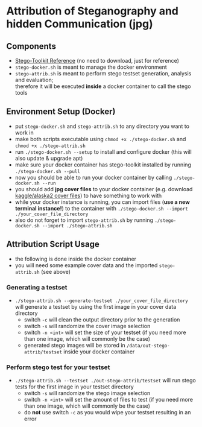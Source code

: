 # Attribution of Steganography and hidden Communication (jpg)
## Components
- [Stego-Toolkit Reference](https://github.com/DominicBreuker/stego-toolkit) (no need to download, just for reference)
- `stego-docker.sh` is meant to manage the docker environment
- `stego-attrib.sh` is meant to perform stego testset generation, analysis and evaluation;  
  therefore it will be executed **inside** a docker container to call the stego tools
## Environment Setup (Docker)
- put `stego-docker.sh` and `stego-attrib.sh` to any directory you want to work in
- make both scripts executable using `chmod +x ./stego-docker.sh` and `chmod +x ./stego-attrib.sh`
- run `./stego-docker.sh --setup` to install and configure docker (this will also update & upgrade apt)
- make sure your docker container has stego-toolkit installed by running `./stego-docker.sh --pull`
- now you should be able to run your docker container by calling `./stego-docker.sh --run`
- you should add **jpg cover files** to your docker container (e.g. download [kaggle/alaska2 cover files](https://www.kaggle.com/competitions/alaska2-image-steganalysis/data?select=Cover)) to have something to work with
- while your docker instance is running, you can import files (**use a new terminal instance!**) to the container with `./stego-docker.sh --import ./your_cover_file_directory`
- also do not forget to import `stego-attrib.sh` by running `./stego-docker.sh --import ./stego-attrib.sh`
## Attribution Script Usage
- the following is done inside the docker container
- you will need some example cover data and the imported `stego-attrib.sh` (see above)
### Generating a testset
- `./stego-attrib.sh --generate-testset ./your_cover_file_directory` will generate a testset by using the first image in your cover data directory
  - switch `-c` will clean the output directory prior to the generation
  - switch `-s` will randomize the cover image selection
  - switch `-n <int>` will set the size of your testset (if you need more than one image, which will commonly be the case)
  - generated stego images will be stored in `/data/out-stego-attrib/testset` inside your docker container
### Perform stego test for your testset
- `./stego-attrib.sh --testset ./out-stego-attrib/testset` will run stego tests for the first image in your testset directory
  - switch `-s` will randomize the stego image selection
  - switch `-n <int>` will set the amount of files to test (if you need more than one image, which will commonly be the case)
  - do **not** use switch `-c` as you would wipe your testset resulting in an error

